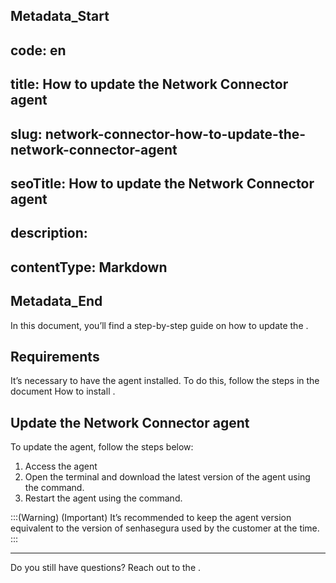 ## Metadata_Start 
## code: en
## title: How to update the Network Connector agent 
## slug: network-connector-how-to-update-the-network-connector-agent 
## seoTitle: How to update the Network Connector agent 
## description:  
## contentType: Markdown 
## Metadata_End

In this document, you’ll find a step-by-step guide on how to update the .

## Requirements

It’s necessary to have the agent  installed. To do this, follow the steps in the document How to install .

## Update the Network Connector agent

To update the  agent, follow the steps below:

1. Access the  agent
2. Open the terminal and download the latest version of the agent using the  command.
2. Restart the agent using the  command.

:::(Warning) (Important) It’s recommended to keep the agent version equivalent to the version of senhasegura used by the customer at the time. :::

---

Do you still have questions? Reach out to the .